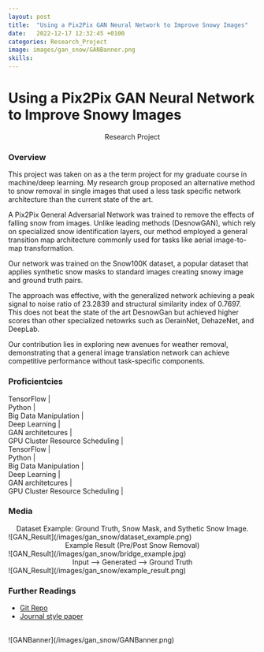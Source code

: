 ```yaml
---
layout: post
title:  "Using a Pix2Pix GAN Neural Network to Improve Snowy Images"
date:   2022-12-17 12:32:45 +0100
categories: Research_Project
image: images/gan_snow/GANBanner.png
skills: 
---
```

# Using a Pix2Pix GAN Neural Network to Improve Snowy Images
<!-- Type of Project -->
<div align="center"> Research Project </div>

### Overview
This project was taken on as a the term project for my graduate course in machine/deep learning. My research group proposed an alternative method to snow removal in single images that used a less task specific network architecture than the current state of the art.

A Pix2Pix General Adversarial Network was trained to remove the effects of falling snow from images. Unlike leading methods (DesnowGAN), which rely on specialized snow identification layers, our method employed a general transition map architecture commonly used for tasks like aerial image-to-map transformation.

Our network was trained on the Snow100K dataset, a popular dataset that applies synthetic snow masks to standard images creating snowy image and ground truth pairs.

The approach was effective, with the generalized network achieving a peak signal to noise ratio of 23.2839 and structural similarity index of 0.7697. This does not beat the state of the art DesnowGan but achieved higher scores than other specialized netowrks such as DerainNet, DehazeNet, and DeepLab. 

Our contribution lies in exploring new avenues for weather removal, demonstrating that a general image translation network can achieve competitive performance without task-specific components. 

### Proficientcies
<div class="marquee">
    <div class="marquee-content scroll">
        <div>  TensorFlow | </div>
        <div>Python | </div>
        <div>Big Data Manipulation | </div>
        <div>Deep Learning | </div>
        <div>GAN architetcures | </div>
        <div>GPU Cluster Resource Scheduling | </div>
    </div>
    <div class="marquee-content scroll">
        <div>  TensorFlow | </div>
        <div>Python | </div>
        <div>Big Data Manipulation | </div>
        <div>Deep Learning | </div>
        <div>GAN architetcures | </div>
        <div>GPU Cluster Resource Scheduling | </div>
    </div>
</div>

### Media

<div align="center">Dataset Example: Ground Truth, Snow Mask, and Sythetic Snow Image.</div>
![GAN_Result](/images/gan_snow/dataset_example.png)

<div align="center">Example Result (Pre/Post Snow Removal)</div>
![GAN_Result](/images/gan_snow/bridge_example.jpg)

<div align="center">Input --> Generated --> Ground Truth</div>
![GAN_Result](/images/gan_snow/example_result.png)

### Further Readings
* [Git Repo](https://github.com/TankyFranky/Snow_Removal_GAN_ELEC825_Final_Project)
* [Journal style paper](https://github.com/TankyFranky/Snow_Removal_GAN_ELEC825_Final_Project/blob/main/ELEC_825___Final_Project.pdf)

<br>
![GANBanner](/images/gan_snow/GANBanner.png)